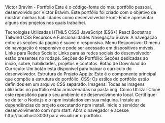 
Victor Bravim - Portfolio
Este é o código-fonte do meu portfólio pessoal, desenvolvido por Victor Bravim. Este portfólio foi criado com o objetivo de mostrar minhas habilidades como desenvolvedor Front-End e apresentar alguns dos projetos nos quais trabalhei.

Tecnologias Utilizadas
HTML5
CSS3
JavaScript (ES6+)
React
Bootstrap
Tailwind CSS
Recursos e Funcionalidades
Navegação Suave: A navegação entre as seções da página é suave e responsiva.
Menu Responsivo: O menu de navegação é responsivo e pode ser acessado em dispositivos móveis.
Links para Redes Sociais: Links para as redes sociais do desenvolvedor estão presentes no rodapé.
Seções do Portfólio: Seções dedicadas ao início, sobre, habilidades, projetos e contatos.
Botão de Download do Currículo: Um botão está disponível para baixar o currículo do desenvolvedor.
Estrutura do Projeto
App.js: Este é o componente principal que compõe a estrutura do portfólio.
CSS: Os estilos do portfólio estão definidos em um arquivo CSS separado.
Imagens: Todas as imagens utilizadas no portfólio estão armazenadas na pasta img.
Como Utilizar
Clone este repositório para o seu ambiente de desenvolvimento local.
Certifique-se de ter o Node.js e o npm instalados em sua máquina.
Instale as dependências do projeto executando npm install.
Inicie o servidor de desenvolvimento com npm start.
Abra o navegador e acesse http://localhost:3000 para visualizar o portfólio.